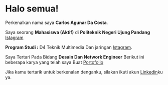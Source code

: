 # Halo semua! 

Perkenalkan nama saya **Carlos Agunar Da Costa**.<br>

Saya seorang **Mahasiswa (Aktif)** di **Politeknik Negeri Ujung Pandang** [Istagram](https://www.instagram.com/poltek_upg?igsh=MWJvamt6ZzF0NnJyZQ)<br>

**Program Studi :** D4 Teknik Multimedia Dan jaringan [Istagram](https://www.instagram.com/tmjpnup.ofc?igsh=dXVueXJkdXpza3Bq).<br>

Saya Tertari Pada Bidang **Desain Dan Network Engineer** Berikut ini beberapa karya yang telah saya Buat [Portofolio](https://www.linkedin.com/posts/carlos-da-costa-01463b32a_portofoliocarlos-agunar-da-costa)<br>

Jika kamu tertarik untuk berkenalan denganku, silakan ikuti akun [Linkedin](https://www.linkedin.com/posts/carlos-da-costa)ku ya.
